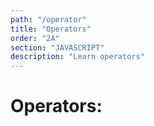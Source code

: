 ```yaml
---
path: "/operator"
title: "Operators"
order: "2A"
section: "JAVASCRIPT"
description: "Learn operators"
---
```

# Operators:
